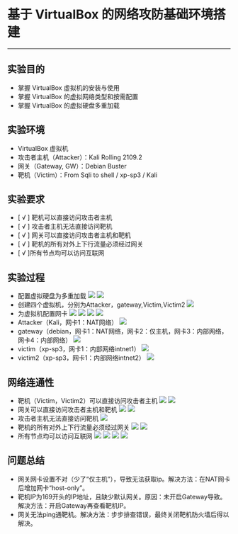 # 基于 VirtualBox 的网络攻防基础环境搭建 #

----------

## 实验目的 ##
- 掌握 VirtualBox 虚拟机的安装与使用
- 掌握 VirtualBox 的虚拟网络类型和按需配置
- 掌握 VirtualBox 的虚拟硬盘多重加载
## 实验环境 ##
- VirtualBox 虚拟机
- 攻击者主机（Attacker）：Kali Rolling 2109.2
- 网关（Gateway, GW）：Debian Buster
- 靶机（Victim）：From Sqli to shell / xp-sp3 / Kali
## 实验要求 ##
- [ √ ] 靶机可以直接访问攻击者主机
- [ √ ] 攻击者主机无法直接访问靶机
- [ √ ] 网关可以直接访问攻击者主机和靶机
- [ √ ] 靶机的所有对外上下行流量必须经过网关
- [ √ ]所有节点均可以访问互联网
## 实验过程 ##
- 配置虚拟硬盘为多重加载
![](1.png)
![](2.png)
- 创建四个虚拟机，分别为Attacker，gateway,Victim,Victim2
![](3.png)
- 为虚拟机配置网卡
![](4.png)
![](5.png)
![](6.png)
![](7.png)
- Attacker（Kali，网卡1：NAT网络）
![](8.png)
- gateway（debian，网卡1：NAT网络，网卡2：仅主机，网卡3：内部网络，网卡4：内部网络）
![](9.png)
- victim（xp-sp3，网卡1：内部网络intnet1）
![](10.png)
- victim2（xp-sp3，网卡1：内部网络intnet2）
![](11.png)
## 网络连通性 ##
- 靶机（Victim，Victim2）可以直接访问攻击者主机
![](12.png)
![](13.png)
- 网关可以直接访问攻击者主机和靶机
![](14.png)
![](15.png)
- 攻击者主机无法直接访问靶机
![](16.png)
- 靶机的所有对外上下行流量必须经过网关
![](17.png)
![](18.png)
- 所有节点均可以访问互联网
![](19.png)
![](20.png)
![](21.png)
![](22.png)
## 问题总结 ##
- 网关网卡设置不对（少了“仅主机”），导致无法获取ip。解决方法：在NAT网卡后增加网卡“host-only”。
- 靶机IP为169开头的IP地址，且缺少默认网关。原因：未开启Gateway导致。解决方法：开启Gateway再查看靶机IP。
- 网关无法ping通靶机。解决方法：步步排查错误，最终关闭靶机防火墙后得以解决。